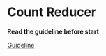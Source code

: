 # Count Reducer

**Read the guideline before start**

[Guideline](https://github.com/mate-academy/js_task-guideline/blob/master/README.md)
